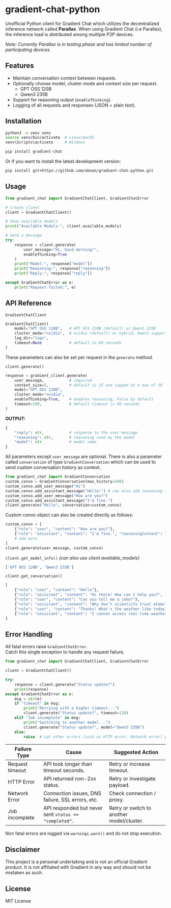 # gradient-chat-python
Unofficial Python client for Gradient Chat which utilizes the decentralized inference network called **Parallax**. When using Gradient Chat (i.e Parallax), the inference load is distributed among multiple P2P devices.

*Note: Currently Parallax is in testing phase and has limited number of participating devices.*

## Features
* Maintain conversation context between requests.
* Optionally choose model, cluster mode and context size per request.
    * GPT OSS 120B
    * Qwen3 235B
* Support for reasoning output (`enableThinking`).
* Logging of all requests and responses (JSON + plain text).

## Installation
```bash
python3 -m venv venv
source venv/bin/activate  # Linux/macOS
venv\Scripts\activate     # Windows

pip install gradient-chat
```
Or if you want to install the latest development version:
```bash
pip install git+https://github.com/abswn/gradient-chat-python.git
```

## Usage
```python
from gradient_chat import GradientChatClient, GradientChatError

# Create client
client = GradientChatClient()

# Show available models
print("Available Models:", client.available_models)

# Send a message
try:
    response = client.generate(
        user_message="Hi, Good morning!",
        enableThinking=True
    )
    print("Model:", response["model"])
    print("Reasoning:", response["reasoning"])
    print("Reply:", response["reply"])

except GradientChatError as e:
    print("Request failed:", e)
```

## API Reference
`GradientChatClient`
```python
GradientChatClient(
    model="GPT OSS 120B",   # GPT OSS 120B (default) or Qwen3 235B
    cluster_mode="nvidia",  # nvidia (default) or hybrid, Qwen3 supports only hyrbid
    log_dir="logs",
    timeout=None            # default is 60 seconds
)
```
These parameters can also be set per request in the `generate` method.

`client.generate()`
```python
response = gradient_client.generate(
    user_message,           # required
    context_size=5,         # default is 15 and capped at a max of 50
    model="GPT OSS 120B",
    cluster_mode="nvidia",
    enableThinking=True,    # enables reasoning, False by default
    timeout=100,            # default timeout is 60 seconds
)
```


**OUTPUT:**
```python
{
    "reply": str,           # response to the user message
    "reasoning": str,       # reasoning used by the model
    "model": str            # model name
}
```

All parameters except `user_message` are optional. There is also a parameter called `conversation` of type `GradientConversation` which can be used to send custom conversation history as context.
```python
from gradient_chat import GradientConversation
custom_convo = GradientConversation(max_history=500)
custom_convo.add_user_message("Hi")
custom_convo.add_assistant_message("Hello!") # can also add reasoning text
custom_convo.add_user_message("How are you?")
custom_convo.add_assistant_message("I'm fine.")
client.generate("Hello", conversation=custom_convo)
```
Custom convo object can also be created directly as follows:
```python
custom_convo = [
    {"role": "user", "content": "How are you?"},
    {"role": "assistant", "content": "I'm fine.", "reasoningContent": "Responded with a polite, conventional reply to a common greeting to keep the conversation natural."},
    # add more
]
client.generate(user_message, custom_convo)
```

`client.get_model_info()`
*(can also use client.available_models)*
```python
['GPT OSS 120B', 'Qwen3 235B']
```

`client.get_conversation()`
```python
[
    {"role": "user", "content": "Hello"},
    {"role": "assistant", "content": "Hi there! How can I help you?", "reasoningContent": "Greeted the user."},
    {"role": "user", "content": "Can you tell me a joke?"},
    {"role": "assistant", "content": "Why don’t scientists trust atoms? Because they make up everything!"},
    {"role": "user", "content": "Thanks! What's the weather like today?"},
    {"role": "assistant", "content": "I cannot access real-time weather, but I recommend checking a local weather site.", "reasoningContent": "Explained limitations."}
]

```
## Error Handling
All fatal errors raise `GradientChatError`.  
Catch this single exception to handle any request failure.
```python
from gradient_chat import GradientChatClient, GradientChatError

client = GradientChatClient()

try:
    response = client.generate("Status update?")
    print(response)
except GradientChatError as e:
    msg = str(e)
    if "timeout" in msg:
        print("Retrying with a higher timeout...")
        client.generate("Status update?", timeout=120)
    elif "Job incomplete" in msg:
        print("Switching to another model...")
        client.generate("Status update?", model="Qwen3 235B")
    else:
        raise  # Let other errors (such as HTTP error, Network error) propagate
```
| Failure Type   | Cause                                               | Suggested Action                               |
| -------------- | --------------------------------------------------------- | ----------------------------------------------- |
| Request timeout        | API took longer than timeout seconds.                     | Retry or increase timeout.                      |
| HTTP Error     | API returned non-2xx status.                               | Retry or investigate payload.                   |
| Network Error  | Connection issues, DNS failure, SSL errors, etc.          | Check connection / proxy.                       |
| Job incomplete | API responded but never sent `status == "completed"`.     | Retry or switch to another model/cluster.       |

Non fatal errors are logged via `warnings.warn()` and do not stop execution.

## Disclaimer
This project is a personal undertaking and is not an official Gradient product. It is not affiliated with Gradient in any way and should not be mistaken as such.

## License
MIT License
